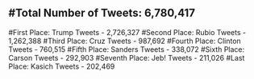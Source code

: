 #Total Number of Tweets: 6,780,417 
---
#First Place: Trump Tweets - 2,726,327
#Second Place: Rubio Tweets - 1,262,388
#Third Place: Cruz Tweets - 987,692
#Fourth Place: Clinton Tweets - 760,515
#Fifth Place: Sanders Tweets - 338,072
#Sixth Place: Carson Tweets - 292,903
#Seventh Place: Jeb! Tweets - 211,026
#Last Place: Kasich Tweets - 202,469
